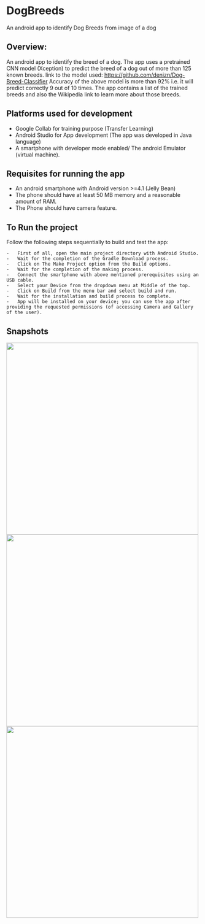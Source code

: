 # DogBreeds
 An android app to identify Dog Breeds from image of a dog

## Overview:
An android app to identify the breed of a dog.
The app uses a pretrained CNN model (Xception) to predict the breed of a dog out of more than 125 known breeds.
link to the model used: https://github.com/denizn/Dog-Breed-Classifier
Accuracy of the above model is more than 92% i.e. it will predict correctly 9 out of 10 times.
The app contains a list of the trained breeds and also the Wikipedia link to learn more about those breeds.

## Platforms used for development
-	Google Collab for training purpose (Transfer Learning)
-	Android Studio for App development (The app was developed in Java language)
-	A smartphone with developer mode enabled/ The android Emulator (virtual machine).

## Requisites for running the app
-	An android smartphone with Android version >=4.1 (Jelly Bean)
-	The phone should have at least 50 MB memory and a reasonable amount of RAM.
-	The Phone should have camera feature.

## To Run the project
Follow the following steps sequentially to build and test the app:
```
-	First of all, open the main project directory with Android Studio.
-	Wait for the completion of the Gradle Download process.
-	Click on The Make Project option from the Build options.
-	Wait for the completion of the making process.
-	Connect the smartphone with above mentioned prerequisites using an USB cable.
-	Select your Device from the dropdown menu at Middle of the top.
-	Click on Build from the menu bar and select build and run.
-	Wait for the installation and build process to complete.
-	App will be installed on your device; you can use the app after providing the requested permissions (of accessing Camera and Gallery of the user).
```
## Snapshots
<img src="https://user-images.githubusercontent.com/44469077/86885808-8352c300-c113-11ea-9e34-d02445ee00cb.jpg" height=500px breadth=250px>   <img src="https://user-images.githubusercontent.com/44469077/86885800-8057d280-c113-11ea-8f3a-d147db46aaa6.jpg" height=500px breadth=250px>   <img src="https://user-images.githubusercontent.com/44469077/86885803-8188ff80-c113-11ea-9cf8-ed27d7428e83.jpg" height=500px breadth=250px>
